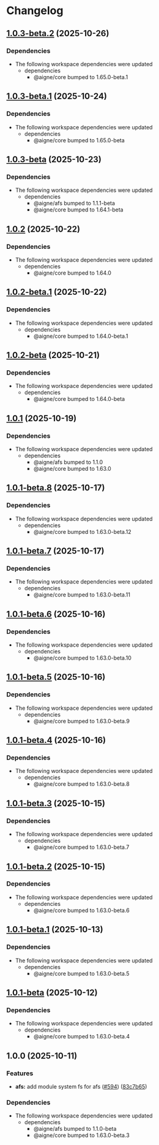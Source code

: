 # Changelog

## [1.0.3-beta.2](https://github.com/AIGNE-io/aigne-framework/compare/afs-system-fs-v1.0.3-beta.1...afs-system-fs-v1.0.3-beta.2) (2025-10-26)


### Dependencies

* The following workspace dependencies were updated
  * dependencies
    * @aigne/core bumped to 1.65.0-beta.1

## [1.0.3-beta.1](https://github.com/AIGNE-io/aigne-framework/compare/afs-system-fs-v1.0.3-beta...afs-system-fs-v1.0.3-beta.1) (2025-10-24)


### Dependencies

* The following workspace dependencies were updated
  * dependencies
    * @aigne/core bumped to 1.65.0-beta

## [1.0.3-beta](https://github.com/AIGNE-io/aigne-framework/compare/afs-system-fs-v1.0.2...afs-system-fs-v1.0.3-beta) (2025-10-23)


### Dependencies

* The following workspace dependencies were updated
  * dependencies
    * @aigne/afs bumped to 1.1.1-beta
    * @aigne/core bumped to 1.64.1-beta

## [1.0.2](https://github.com/AIGNE-io/aigne-framework/compare/afs-system-fs-v1.0.2-beta.1...afs-system-fs-v1.0.2) (2025-10-22)


### Dependencies

* The following workspace dependencies were updated
  * dependencies
    * @aigne/core bumped to 1.64.0

## [1.0.2-beta.1](https://github.com/AIGNE-io/aigne-framework/compare/afs-system-fs-v1.0.2-beta...afs-system-fs-v1.0.2-beta.1) (2025-10-22)


### Dependencies

* The following workspace dependencies were updated
  * dependencies
    * @aigne/core bumped to 1.64.0-beta.1

## [1.0.2-beta](https://github.com/AIGNE-io/aigne-framework/compare/afs-system-fs-v1.0.1...afs-system-fs-v1.0.2-beta) (2025-10-21)


### Dependencies

* The following workspace dependencies were updated
  * dependencies
    * @aigne/core bumped to 1.64.0-beta

## [1.0.1](https://github.com/AIGNE-io/aigne-framework/compare/afs-system-fs-v1.0.1-beta.8...afs-system-fs-v1.0.1) (2025-10-19)


### Dependencies

* The following workspace dependencies were updated
  * dependencies
    * @aigne/afs bumped to 1.1.0
    * @aigne/core bumped to 1.63.0

## [1.0.1-beta.8](https://github.com/AIGNE-io/aigne-framework/compare/afs-system-fs-v1.0.1-beta.7...afs-system-fs-v1.0.1-beta.8) (2025-10-17)


### Dependencies

* The following workspace dependencies were updated
  * dependencies
    * @aigne/core bumped to 1.63.0-beta.12

## [1.0.1-beta.7](https://github.com/AIGNE-io/aigne-framework/compare/afs-system-fs-v1.0.1-beta.6...afs-system-fs-v1.0.1-beta.7) (2025-10-17)


### Dependencies

* The following workspace dependencies were updated
  * dependencies
    * @aigne/core bumped to 1.63.0-beta.11

## [1.0.1-beta.6](https://github.com/AIGNE-io/aigne-framework/compare/afs-system-fs-v1.0.1-beta.5...afs-system-fs-v1.0.1-beta.6) (2025-10-16)


### Dependencies

* The following workspace dependencies were updated
  * dependencies
    * @aigne/core bumped to 1.63.0-beta.10

## [1.0.1-beta.5](https://github.com/AIGNE-io/aigne-framework/compare/afs-system-fs-v1.0.1-beta.4...afs-system-fs-v1.0.1-beta.5) (2025-10-16)


### Dependencies

* The following workspace dependencies were updated
  * dependencies
    * @aigne/core bumped to 1.63.0-beta.9

## [1.0.1-beta.4](https://github.com/AIGNE-io/aigne-framework/compare/afs-system-fs-v1.0.1-beta.3...afs-system-fs-v1.0.1-beta.4) (2025-10-16)


### Dependencies

* The following workspace dependencies were updated
  * dependencies
    * @aigne/core bumped to 1.63.0-beta.8

## [1.0.1-beta.3](https://github.com/AIGNE-io/aigne-framework/compare/afs-system-fs-v1.0.1-beta.2...afs-system-fs-v1.0.1-beta.3) (2025-10-15)


### Dependencies

* The following workspace dependencies were updated
  * dependencies
    * @aigne/core bumped to 1.63.0-beta.7

## [1.0.1-beta.2](https://github.com/AIGNE-io/aigne-framework/compare/afs-system-fs-v1.0.1-beta.1...afs-system-fs-v1.0.1-beta.2) (2025-10-15)


### Dependencies

* The following workspace dependencies were updated
  * dependencies
    * @aigne/core bumped to 1.63.0-beta.6

## [1.0.1-beta.1](https://github.com/AIGNE-io/aigne-framework/compare/afs-system-fs-v1.0.1-beta...afs-system-fs-v1.0.1-beta.1) (2025-10-13)


### Dependencies

* The following workspace dependencies were updated
  * dependencies
    * @aigne/core bumped to 1.63.0-beta.5

## [1.0.1-beta](https://github.com/AIGNE-io/aigne-framework/compare/afs-system-fs-v1.0.0...afs-system-fs-v1.0.1-beta) (2025-10-12)


### Dependencies

* The following workspace dependencies were updated
  * dependencies
    * @aigne/core bumped to 1.63.0-beta.4

## 1.0.0 (2025-10-11)


### Features

* **afs:** add module system fs for afs ([#594](https://github.com/AIGNE-io/aigne-framework/issues/594)) ([83c7b65](https://github.com/AIGNE-io/aigne-framework/commit/83c7b6555d21c606a5005eb05f6686882fb8ffa3))


### Dependencies

* The following workspace dependencies were updated
  * dependencies
    * @aigne/afs bumped to 1.1.0-beta
    * @aigne/core bumped to 1.63.0-beta.3
